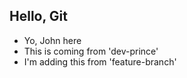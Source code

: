 ## Hello,  Git

- Yo, John here
- This is coming from 'dev-prince'
- I'm adding this from 'feature-branch'